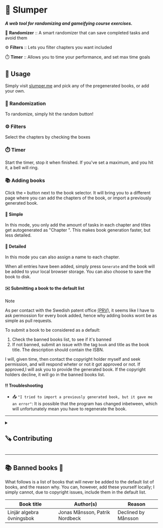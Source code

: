 # 🎲 Slumper

***A web tool for randomizing and gameifying course exercises.***

🎰 **Randomizer** :: A smart randomizer that can save completed tasks and avoid them

⚙️ **Filters** :: Lets you filter chapters you want included

⏱️ **Timer** :: Allows you to time your performance, and set max time goals

## 🔨 Usage

Simply visit [slumper.me](https://www.slumper.me) and pick any of the pregenerated books, or add your own.

### 🎰 Randomization
To randomize, simply hit the random button!
### ⚙️ Filters
Select the chapters by checking the boxes
### ⏱️ Timer
Start the timer, stop it when finished. If you've set a maximum, and you hit it, a bell will ring.
### 📚 Adding books
Click the ``+`` button next to the book selector. It will bring you to a different page where you can add the chapters of the book, or import a previously generated book.

#### 🚤 Simple
In this mode, you only add the amount of tasks in each chapter and titles get autogenerated as "Chapter <x>". This makes book generation faster, but less detailed.

#### 🛶 Detailed
In this mode you can also assign a name to each chapter.

When all entries have been added, simply press ``Generate`` and the book will be added to your local browser storage. You can also choose to save the book to disk.

#### ✉️ Submitting a book to the default list
> [!NOTE]
> As per contact with the Swedish patent office [(PRV)](https://www.prv.se/sv/), it seems like I have to ask permossion for every book added, hence why adding books wont be as simple as pull requests.

To submit a book to be considered as a default:
1. Check the banned books list, to see if it's banned
2. If not banned, submit an issue with the tag ``book`` and title as the book title. The description should contain the ISBN.

I will, given time, then contact the copyright holder myself and seek permission, and will respond wheter or not it got approved or not. If approved,I will ask you to provide the generated book. If the copyright holders decline, it will go in the banned books list.

#### ‼️ Troubleshooting
- 📤 ``"I tried to import a previously generated book, but it gave me an error"``: It is possible that the program has changed inbetween, which will unfortunately mean you have to regenerate the book.

---

<details closed><summary><h2>🪚 Contributing</h2></summary>

> This website is made with the framework Astro.js and in the TypeScript language. In addition, only pure CSS is used, no Tailwind. You may or may not need to know these to work on this project.

#### 🗒 If you cant work on the project, but have ideas
Add them to the [**list of issues**](https://www.github.com/mikael-ros/slumper/issues) :)

#### 🗒 Things to work on
[**Check out the issues**](https://www.github.com/mikael-ros/slumper/issues) and pick any issue currently unassigned. Issued marked as ``good first issue`` are, like it says on the tin, good to start with.

#### 🧰 Prerequisites
- Node.js and npm
- Visual Studio Code or VSCodium

### 🖥 Running the site locally
Simply run:
```sh
npx astro dev
```
And navigate to [localhost:4321](http://localhost:4321).

</details>
 
---

## 📚 Banned books 🚫
What follows is a list of books that will never be added to the default list of books, and the reason why. You can, however, add these yourself locally; I simply cannot, due to copyright issues, include them in the default list.

| Book title | Author(s) | Reason |
| ---------- | ------ | ------ |
| Linjär algebra övningsbok | Jonas Månsson, Patrik Nordbeck | Declined by Månsson |